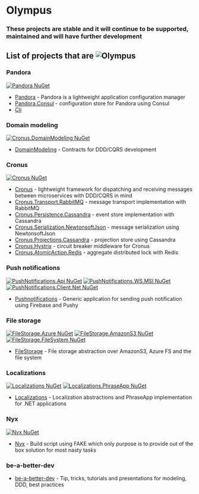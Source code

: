 # Olympus 

###  These projects are stable and it will continue to be supported, maintained and will have further development

## List of projects that are ![Olympus](https://img.shields.io/badge/Status-olympus-green.svg) 

### Pandora 
[![Pandora NuGet](https://img.shields.io/nuget/v/Pandora.svg)](https://www.nuget.org/packages/Pandora)

- [Pandora](https://github.com/Elders/Pandora) - Pandora is a lightweight application configuration manager
- [Pandora.Consul](https://github.com/Elders/Pandora.Consul) - configuration store for Pandora using Consul
- [Cli](https://github.com/Elders/Pandora.Cli)

### Domain modeling
 [![Cronus.DomainModeling NuGet](https://img.shields.io/nuget/v/Cronus.DomainModeling.svg)](https://www.nuget.org/packages/Cronus.DomainModeling) 

- [DomainModeling](https://github.com/Elders/Cronus.DomainModeling) - Contracts for DDD/CQRS development

### Cronus 
[![Cronus NuGet](https://img.shields.io/nuget/v/Cronus.svg)](https://www.nuget.org/packages/Cronus)

- [Cronus](https://github.com/Elders/Cronus) - lightweight framework for dispatching and receiving messages between microservices with DDD/CQRS in mind
- [Cronus.Transport.RabbitMQ](https://github.com/Elders/Cronus.Transport.RabbitMQ) - message transport implementation with RabbitMQ
- [Cronus.Persistence.Cassandra](https://github.com/Elders/Cronus.Persistence.Cassandra) - event store implementation with Cassandra
- [Cronus.Serialization.NewtonsoftJson](https://github.com/Elders/Cronus.Serialization.NewtonsoftJson) - message serialization using NewtonsoftJson
- [Cronus.Projections.Cassandra](https://github.com/Elders/Cronus.Projections.Cassandra) - projection store using Cassandra
- [Cronus.Hystrix](https://github.com/Elders/Cronus.Hystrix) - circuit breaker middleware for Cronus
- [Cronus.AtomicAction.Redis](https://github.com/Elders/Cronus.AtomicAction.Redis) - aggregate distributed lock with Redis

### Push notifications
 [![PushNotifications.Api NuGet](https://img.shields.io/nuget/v/PushNotifications.Api.svg?label=PushNotifications.Api)](https://www.nuget.org/packages/PushNotifications.Api/) [![PushNotifications.WS.MSI NuGet](https://img.shields.io/nuget/v/PushNotifications.WS.MSI.svg?label=PushNotifications.WS.MSI)](https://www.nuget.org/packages/PushNotifications.WS.MSI/) [![PushNotifications.Client.Net NuGet](https://img.shields.io/nuget/v/PushNotifications.Client.Net.svg?label=PushNotifications.Client.Net)](https://www.nuget.org/packages/Pushnotifications.Client.Net/) 

- [Pushnotifications](https://github.com/Elders/Pushnotifications) - Generic application for sending push notification using Firebase and Pushy

### File storage
 [![FileStorage.Azure NuGet](https://img.shields.io/nuget/v/FileStorage.Azure.svg?label=FileStorage.Azure)](https://www.nuget.org/packages/FileStorage.Azure) [![FileStorage.AmazonS3 NuGet](https://img.shields.io/nuget/v/FileStorage.AmazonS3.svg?label=FileStorage.AmazonS3)](https://www.nuget.org/packages/FileStorage.AmazonS3)  [![FileStorage.FileSystem NuGet](https://img.shields.io/nuget/v/FileStorage.FileSystem.svg?label=FileStorage.FileSystem)](https://www.nuget.org/packages/FileStorage.FileSystem)

- [FileStorage](https://github.com/Elders/FileStorage) - File storage abstraction over AmazonS3, Azure FS and the file system

### Localizations
 [![Localizations NuGet](https://img.shields.io/nuget/v/Localizations.svg?label=Localizations)](https://www.nuget.org/packages/Localizations) [![Localizations.PhraseApp NuGet](https://img.shields.io/nuget/v/Localizations.PhraseApp.svg?label=Localizations.PhraseApp)](https://www.nuget.org/packages/Localizations.PhraseApp)

- [Localizations](https://github.com/Elders/Localizations) - Localization abstractions and PhraseApp implementation for .NET applications

### Nyx
 [![Nyx NuGet](https://img.shields.io/nuget/v/Nyx.svg)](https://www.nuget.org/packages/Nyx)

- [Nyx](https://github.com/Elders/Nyx) - Build script using FAKE which only purpose is to provide out of the box solution for most nasty tasks

### be-a-better-dev

- [be-a-better-dev](https://github.com/Elders/be-a-better-dev) - Tip, tricks, tutorials and presentations for modeling, DDD, best practices